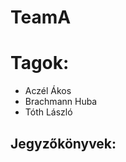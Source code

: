 # TeamA

<h1>Tagok:</h1>
<ul>
<li>Aczél Ákos</li>
<li>Brachmann Huba</li>
<li>Tóth László</li>
</ul>


<h2>Jegyzőkönyvek:</h2>
